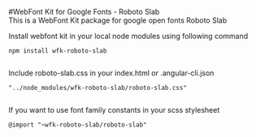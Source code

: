 #WebFont Kit for Google Fonts - Roboto Slab  
This is a WebFont Kit package for google open fonts Roboto Slab  
  
Install webfont kit in your local node modules using following command  
  
```  
npm install wfk-roboto-slab  
  
```  
  
Include roboto-slab.css in your index.html or .angular-cli.json  
  
  
```  
"../node_modules/wfk-roboto-slab/roboto-slab.css"  
  
```  
  
If you want to use font family constants in your scss stylesheet  
  
```  
@import "~wfk-roboto-slab/roboto-slab"  
  
```  

